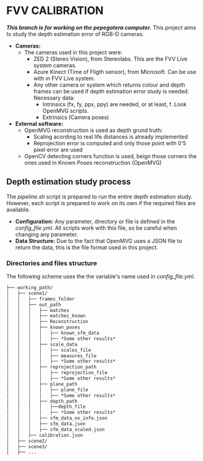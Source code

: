 # FVV CALIBRATION

***This branch is for working on the pepegotera computer.***
This project aims to study the depth estimation error of RGB-D cameras.

* **Cameras:**
  * The cameras used in this project were:
    * ZED 2 (Stereo Vision), from Stereolabs. This are the FVV Live system cameras.
    * Azure Kinect (Time of Fligth sensor), from Microsoft. Can be use with in FVV Live system.
    * Any other camera or system which returns colour and depth frames can be used if depth estimation error study is needed. Necessary data:
      * Intrinsics (fx, fy, ppx, ppy) are needed, or at least, f. Look OpenMVG scripts.
      * Extrinsics (Camera poses)
* **External software:**
  * OpenMVG reconstruction is used as depth grund truth:
    * Scaling acording to real life distances is already implemented
    * Reprojection error is computed and only those point with 0'5 pixel error are used
  * OpenCV detecting corners function is used, beign those corners the ones used in Known Poses reconstruction (OpenMVG)
  
## Depth estimation study process

The *pipeline.sh* script is prepared to run the entire depth estimation study. However, each script is prepared to work on its own if the required files are available.

* **Configuration:** Any parameter, directory or file is defined in the *config_file.yml*. All scripts work with this file, so be careful when changing any parameter.
* **Data Structure:** Due to the fact that OpenMVG uses a JSON file to return the data, this is the file format used in this project.

### Directories and files structure

The following scheme uses the the variable's name used in *config_file.yml*.

```markdown
├── working_path/
│   ├── scene1/
│   │   ├── frames_folder
│   │   ├── out_path
│   │   │   ├── matches
│   │   │   ├── matches_known
│   │   │   ├── Reconstruction
│   │   │   ├── known_poses
│   │   │   │   ├── known_sfm_data
│   │   │   │   ├── *Some other results*
│   │   │   ├── scale_data
│   │   │   │   ├── scales_file
│   │   │   │   ├── measures_file
│   │   │   │   ├── *Some other results*
│   │   │   ├── reprojection_path
│   │   │   │   ├── reprojection_file
│   │   │   │   ├── *Some other results*
│   │   │   ├── plane_path
│   │   │   │   ├── plane_file
│   │   │   │   ├── *Some other results*
│   │   │   ├── depth_path
│   │   │   │   ├──depth_file
│   │   │   │   ├── *Some other results*
│   │   │   ├── sfm_data_no_info.json
│   │   │   ├── sfm_data.json
│   │   │   ├── sfm_data_scaled.json
│   │   ├── calibration.json
│   ├── scene2/
│   ├── scene3/
│   ├── ...
```
